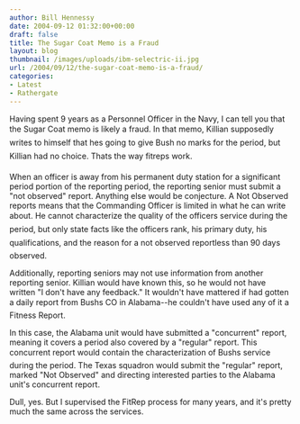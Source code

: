 ```yaml
---
author: Bill Hennessy
date: 2004-09-12 01:32:00+00:00
draft: false
title: The Sugar Coat Memo is a Fraud
layout: blog
thumbnail: /images/uploads/ibm-selectric-ii.jpg
url: /2004/09/12/the-sugar-coat-memo-is-a-fraud/
categories:
- Latest
- Rathergate
---
```


Having spent 9 years as a Personnel Officer in the Navy, I can tell you that the Sugar Coat memo is likely a fraud. In that memo, Killian supposedly writes to himself that hes going to give Bush no marks for the period, but Killian had no choice. Thats the way fitreps work.

When an officer is away from his permanent duty station for a significant period portion of the reporting period, the reporting senior must submit a "not observed" report. Anything else would be conjecture. A Not Observed reports means that the Commanding Officer is limited in what he can write about. He cannot characterize the quality of the officers service during the period, but only state facts like the officers rank, his primary duty, his qualifications, and the reason for a not observed reportless than 90 days observed.

Additionally, reporting seniors may not use information from another reporting senior. Killian would have known this, so he would not have written "I don't have any feedback." It wouldn't have mattered if had gotten a daily report from Bushs CO in Alabama--he couldn't have used any of it a Fitness Report.

In this case, the Alabama unit would have submitted a "concurrent" report, meaning it covers a period also covered by a "regular" report. This concurrent report would contain the characterization of Bushs service during the period. The Texas squadron would submit the "regular" report, marked "Not Observed" and directing interested parties to the Alabama unit's concurrent report.

Dull, yes. But I supervised the FitRep process for many years, and it's pretty much the same across the services.


